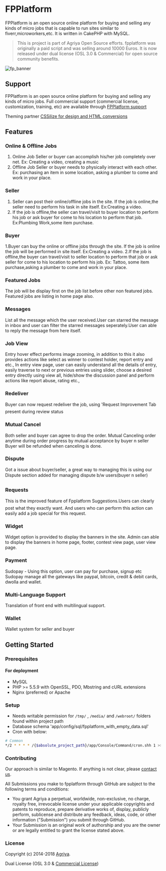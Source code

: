 # FPPlatform

FPPlatform is an open source online platform for buying and selling any kinds of micro jobs that is capable to run sites similar to fiverr,microworkers,etc. It is written in CakePHP with MySQL.

> This is project is part of Agriya Open Source efforts. fpplatform was originally a paid script and was selling around 10000 Euros. It is now released under dual license (OSL 3.0 & Commercial) for open source community benefits.

![fp_banner](https://user-images.githubusercontent.com/4700341/48257963-0b159500-e43a-11e8-8397-614d54013fac.png)

## Support

FPPlatform is an open source online platform for buying and selling any kinds of micro jobs. Full commercial support (commercial license, customization, training, etc) are available through [FPPlatform support](https://www.agriya.com/products/fiverr-clone)

Theming partner [CSSilize for design and HTML conversions](http://cssilize.com/)

## Features

### Online & Offline Jobs

1. Online Job
Seller or buyer can accomplish his/her job completely over net.
Ex: Creating a video, creating a music
2. Offline Job
Seller or buyer needs to physically interact with each other.
Ex: purchasing an item in some location, asking a plumber to come and work in your place.

### Seller

1. Seller can post their online/offline jobs in the site. If the job is online,the seller need to perform his task in site itself.
Ex:Creating a video.
2. If the job is offline,the seller can travel/visit to buyer location to perform his job or ask buyer for come to his location to perform that job.
Ex:Plumbing Work,some item purchase.

### Buyer

1.Buyer can buy the online or offline jobs through the site. If the job is online the job will be performed in site itself.
Ex:Creating a video.
2.If the job is offline,the buyer can travel/visit to seller location to perform that job or ask seller for come to his location to perform his job.
Ex: Tattoo, some item purchase,asking a plumber to come and work in your place.

### Featured Jobs

The job will be display first on the job list before other non featured jobs. Featured jobs are listing in home page also.

### Messages

List all the message which the user received.User can starred the message in inbox and user can filter the starred messages seperately.User can able to reply the message from here itself.

### Job View

Entry hover effect performs image zooming, in addition to this it also provides actions like select as winner to contest holder, report entry and etc., In entry view page, user can easily understand all the details of entry, easily traverse to next or previous entries using slider, choose a desired entry directly using view all, hide/show the discussion panel and perform actions like report abuse, rating etc.,

### Redeliver

Buyer can now request redeliver the job, using 'Request Improvement Tab present during review status

### Mutual Cancel

Both seller and buyer can agree to drop the order.
Mutual Canceling order anytime during order progress by mutual acceptance by buyer n seller
Buyer will be refunded when canceling is done.

### Dispute

Got a issue about buyer/seller, a great way to managing this is using our Dispute section added for managing dispute b/w users(buyer n seller)

### Requests

This is the improved feature of Fpplatform Suggestions.Users can clearly post what they exactly want. And users who can perform this action can easily add a job special for this request.

### Widget

Widget option is provided to display the banners in the site. Admin can able to display the banners in home page, footer, contest view page, user view page.

### Payment

Sudopay - Using this option, user can pay for purchase, signup etc
Sudopay manage all the gateways like paypal, bitcoin, credit & debit cards, dwolla and wallet.

###  Multi-Language Support

Translation of front end with multilingual support.

### Wallet

Wallet system for seller and buyer

## Getting Started

### Prerequisites

#### For deployment

* MySQL
* PHP >= 5.5.9 with OpenSSL, PDO, Mbstring and cURL extensions
* Nginx (preferred) or Apache

### Setup

* Needs writable permission for `/tmp/` , `/media/` and `/webroot/` folders found within project path
* Database schema 'app/config/sql/fpplatform_with_empty_data.sql'
* Cron with below:
```bash
# Common
*/2 * * * * /{$absolute_project_path}/app/Console/Command/cron.shh 1 >> /{$absolute_project_path}/app/tmp/error.log 2 >> /{$absolute_project_path}/app/tmp/error.log
```

### Contributing

Our approach is similar to Magento. If anything is not clear, please [contact us](https://www.agriya.com/contact).

All Submissions you make to fpplatform through GitHub are subject to the following terms and conditions:

* You grant Agriya a perpetual, worldwide, non-exclusive, no charge, royalty free, irrevocable license under your applicable copyrights and patents to reproduce, prepare derivative works of, display, publicly perform, sublicense and distribute any feedback, ideas, code, or other information ("Submission") you submit through GitHub.
* Your Submission is an original work of authorship and you are the owner or are legally entitled to grant the license stated above.


### License

Copyright (c) 2014-2018 [Agriya](https://www.agriya.com/).

Dual License (OSL 3.0 & [Commercial License](https://www.agriya.com/contact))
